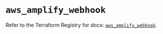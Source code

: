 # `aws_amplify_webhook`

Refer to the Terraform Registry for docs: [`aws_amplify_webhook`](https://registry.terraform.io/providers/hashicorp/aws/5.72.0/docs/resources/amplify_webhook).
